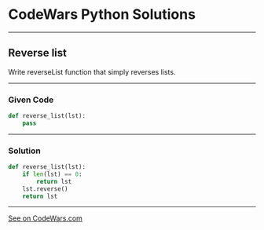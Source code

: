 # CodeWars Python Solutions

---

## Reverse list
Write reverseList function that simply reverses lists.

---

### Given Code


```python
def reverse_list(lst):
    pass
```

---

### Solution


```python
def reverse_list(lst):
    if len(lst) == 0:
        return lst
    lst.reverse()
    return lst
```


---


[See on CodeWars.com](https://www.codewars.com/kata/57a04da9e298a7ee43000111/train/python)
